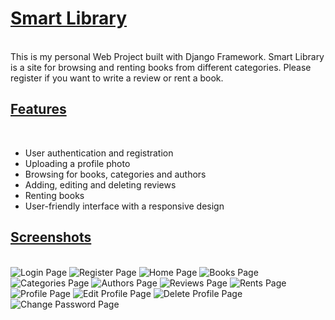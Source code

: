 <u><h1>Smart Library</h1></u><br>
This is my personal Web Project built with Django Framework. Smart Library is a site for browsing and renting books from different categories. Please register if you want to write a review or rent a book.
<u><h2>Features</h2></u><br>
- User authentication and registration
- Uploading a profile photo
- Browsing for books, categories and authors
- Adding, editing and deleting reviews
- Renting books
- User-friendly interface with a responsive design

<u><h2>Screenshots</h2></u><br>
![Login Page](images_for_readme/login.png)
![Register Page](images_for_readme/register.png)
![Home Page](images_for_readme/home_page.png)
![Books Page](images_for_readme/books.png)
![Categories Page](images_for_readme/categories.png)
![Authors Page](images_for_readme/authors.png)
![Reviews Page](images_for_readme/reviews.png)
![Rents Page](images_for_readme/rents.png)
![Profile Page](images_for_readme/profile.png)
![Edit Profile Page](images_for_readme/edit_profile.png)
![Delete Profile Page](images_for_readme/delete_profile.png)
![Change Password Page](images_for_readme/change_password.png)






